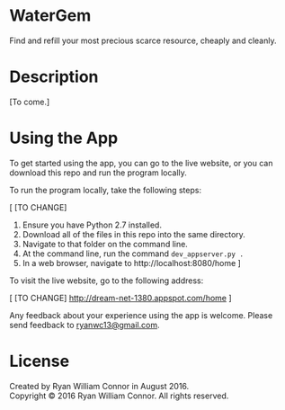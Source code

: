# WaterGem

Find and refill your most precious scarce resource, cheaply and cleanly.

# Description

[To come.]

# Using the App

To get started using the app, you can go to the live website, or you can download this repo and run the program locally.

To run the program locally, take the following steps:

[
[TO CHANGE]
1. Ensure you have Python 2.7 installed.
2. Download all of the files in this repo into the same directory.
3. Navigate to that folder on the command line.
4. At the command line, run the command `dev_appserver.py .`
5. In a web browser, navigate to http://localhost:8080/home
]

To visit the live website, go to the following address:

[
[TO CHANGE]
http://dream-net-1380.appspot.com/home
]

Any feedback about your experience using the app is welcome.  Please send feedback to [ryanwc13@gmail.com](mailto:ryanwc13@gmail.com).

# License

Created by Ryan William Connor in August 2016.  
Copyright © 2016 Ryan William Connor. All rights reserved.